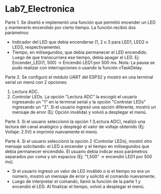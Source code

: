 # Lab7_Electronica

Parte 1. Se diseñó e implementó una función que permitió encender un LED y mantenerlo encendido por cierto tiempo. La función recibió dos parámetros:
- Indicador del LED que debía encenderse (1, 2 o 3 para LED1, LED2 o LED3, respectivamente).
- Tiempo, en milisegundos, que debía permanecer el LED encendido. Luego de que transcurriera ese tiempo, debía apagar el LED.
Ej: Encender_LED(1, 500) -> Encendió LED1 por 500 ms.
Nota: La pausa se pudo realizar con interrupciones o usando la función vTaskDelay.

Parte 2. Se configuró el módulo UART del ESP32 y mostró en una terminal serial un menú con 2 opciones:
1. Lectura ADC.
2. Controlar LEDs.
La opción "Lectura ADC" la escogió el usuario ingresando un "1" en la terminal serial y la opción "Controlar LEDs" ingresando un "2". Si el usuario ingresó una opción diferente, mostró un mensaje de error (Ej: Opción inválida) y volvió a desplegar el menú.

Parte 3. Si el usuario seleccionó la opción 1 (Lectura ADC), realizó una lectura del canal analógico y desplegó el valor de voltaje obtenido (Ej: Voltaje: 2.5V) e imprimió nuevamente el menú.

Parte 4. Si el usuario seleccionó la opción 2 (Controlar LEDs), mostró otro mensaje solicitando: el LED a encender y el tiempo en milisegundos que debía permanecer encendido. El usuario debía indicar esos parámetros separados por coma y sin espacios (Ej: "1,500" -> encendió LED1 por 500 ms).
- Si el usuario ingresó un valor de LED inválido o si el tiempo no era un número, mostró un mensaje de error y solicitó el comando nuevamente.
- Luego de interpretar el comando, llamó la función de la parte 1 y encendió el LED. Al finalizar el tiempo, volvió a desplegar el menú.
